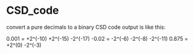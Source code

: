 # CSD_code
convert a pure decimals to a binary CSD code
output is like this:

0.001 = +2^(-10) +2^(-15) -2^(-17)
-0.02 = -2^(-6) -2^(-8) -2^(-11)
0.875 = +2^(0) -2^(-3)
